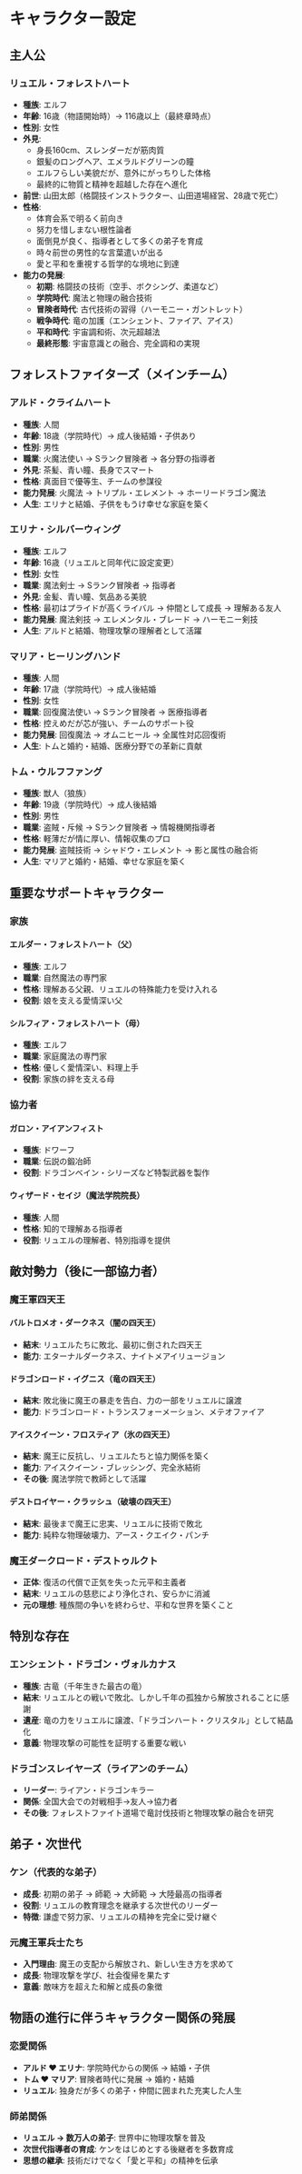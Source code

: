 # キャラクター設定

## 主人公

### リュエル・フォレストハート
- **種族**: エルフ
- **年齢**: 16歳（物語開始時）→ 116歳以上（最終章時点）
- **性別**: 女性
- **外見**: 
  - 身長160cm、スレンダーだが筋肉質
  - 銀髪のロングヘア、エメラルドグリーンの瞳
  - エルフらしい美貌だが、意外にがっちりした体格
  - 最終的に物質と精神を超越した存在へ進化
- **前世**: 山田太郎（格闘技インストラクター、山田道場経営、28歳で死亡）
- **性格**: 
  - 体育会系で明るく前向き
  - 努力を惜しまない根性論者
  - 面倒見が良く、指導者として多くの弟子を育成
  - 時々前世の男性的な言葉遣いが出る
  - 愛と平和を重視する哲学的な境地に到達
- **能力の発展**:
  - **初期**: 格闘技の技術（空手、ボクシング、柔道など）
  - **学院時代**: 魔法と物理の融合技術
  - **冒険者時代**: 古代技術の習得（ハーモニー・ガントレット）
  - **戦争時代**: 竜の加護（エンシェント、ファイア、アイス）
  - **平和時代**: 宇宙調和術、次元超越法
  - **最終形態**: 宇宙意識との融合、完全調和の実現

## フォレストファイターズ（メインチーム）

### アルド・クライムハート
- **種族**: 人間
- **年齢**: 18歳（学院時代）→ 成人後結婚・子供あり
- **性別**: 男性
- **職業**: 火魔法使い → Sランク冒険者 → 各分野の指導者
- **外見**: 茶髪、青い瞳、長身でスマート
- **性格**: 真面目で優等生、チームの参謀役
- **能力発展**: 火魔法 → トリプル・エレメント → ホーリードラゴン魔法
- **人生**: エリナと結婚、子供をもうけ幸せな家庭を築く

### エリナ・シルバーウィング
- **種族**: エルフ
- **年齢**: 16歳（リュエルと同年代に設定変更）
- **性別**: 女性
- **職業**: 魔法剣士 → Sランク冒険者 → 指導者
- **外見**: 金髪、青い瞳、気品ある美貌
- **性格**: 最初はプライドが高くライバル → 仲間として成長 → 理解ある友人
- **能力発展**: 魔法剣技 → エレメンタル・ブレード → ハーモニー剣技
- **人生**: アルドと結婚、物理攻撃の理解者として活躍

### マリア・ヒーリングハンド
- **種族**: 人間
- **年齢**: 17歳（学院時代）→ 成人後結婚
- **性別**: 女性
- **職業**: 回復魔法使い → Sランク冒険者 → 医療指導者
- **性格**: 控えめだが芯が強い、チームのサポート役
- **能力発展**: 回復魔法 → オムニヒール → 全属性対応回復術
- **人生**: トムと婚約・結婚、医療分野での革新に貢献

### トム・ウルフファング
- **種族**: 獣人（狼族）
- **年齢**: 19歳（学院時代）→ 成人後結婚
- **性別**: 男性
- **職業**: 盗賊・斥候 → Sランク冒険者 → 情報機関指導者
- **性格**: 軽薄だが情に厚い、情報収集のプロ
- **能力発展**: 盗賊技術 → シャドウ・エレメント → 影と属性の融合術
- **人生**: マリアと婚約・結婚、幸せな家庭を築く

## 重要なサポートキャラクター

### 家族
#### エルダー・フォレストハート（父）
- **種族**: エルフ
- **職業**: 自然魔法の専門家
- **性格**: 理解ある父親、リュエルの特殊能力を受け入れる
- **役割**: 娘を支える愛情深い父

#### シルフィア・フォレストハート（母）
- **種族**: エルフ
- **職業**: 家庭魔法の専門家
- **性格**: 優しく愛情深い、料理上手
- **役割**: 家族の絆を支える母

### 協力者
#### ガロン・アイアンフィスト
- **種族**: ドワーフ
- **職業**: 伝説の鍛冶師
- **役割**: ドラゴンベイン・シリーズなど特製武器を製作

#### ウィザード・セイジ（魔法学院院長）
- **種族**: 人間
- **性格**: 知的で理解ある指導者
- **役割**: リュエルの理解者、特別指導を提供

## 敵対勢力（後に一部協力者）

### 魔王軍四天王

#### バルトロメオ・ダークネス（闇の四天王）
- **結末**: リュエルたちに敗北、最初に倒された四天王
- **能力**: エターナルダークネス、ナイトメアイリュージョン

#### ドラゴンロード・イグニス（竜の四天王）
- **結末**: 敗北後に魔王の暴走を告白、力の一部をリュエルに譲渡
- **能力**: ドラゴンロード・トランスフォーメーション、メテオファイア

#### アイスクイーン・フロスティア（氷の四天王）
- **結末**: 魔王に反抗し、リュエルたちと協力関係を築く
- **能力**: アイスクイーン・ブレッシング、完全氷結術
- **その後**: 魔法学院で教師として活躍

#### デストロイヤー・クラッシュ（破壊の四天王）
- **結末**: 最後まで魔王に忠実、リュエルに技術で敗北
- **能力**: 純粋な物理破壊力、アース・クエイク・パンチ

### 魔王ダークロード・デストゥルクト
- **正体**: 復活の代償で正気を失った元平和主義者
- **結末**: リュエルの慈悲により浄化され、安らかに消滅
- **元の理想**: 種族間の争いを終わらせ、平和な世界を築くこと

## 特別な存在

### エンシェント・ドラゴン・ヴォルカナス
- **種族**: 古竜（千年生きた最古の竜）
- **結末**: リュエルとの戦いで敗北、しかし千年の孤独から解放されることに感謝
- **遺産**: 竜の力をリュエルに譲渡、「ドラゴンハート・クリスタル」として結晶化
- **意義**: 物理攻撃の可能性を証明する重要な戦い

### ドラゴンスレイヤーズ（ライアンのチーム）
- **リーダー**: ライアン・ドラゴンキラー
- **関係**: 全国大会での対戦相手→友人→協力者
- **その後**: フォレストファイト道場で竜討伐技術と物理攻撃の融合を研究

## 弟子・次世代

### ケン（代表的な弟子）
- **成長**: 初期の弟子 → 師範 → 大師範 → 大陸最高の指導者
- **役割**: リュエルの教育理念を継承する次世代のリーダー
- **特徴**: 謙虚で努力家、リュエルの精神を完全に受け継ぐ

### 元魔王軍兵士たち
- **入門理由**: 魔王の支配から解放され、新しい生き方を求めて
- **成長**: 物理攻撃を学び、社会復帰を果たす
- **意義**: 敵味方を超えた和解と成長の象徴

## 物語の進行に伴うキャラクター関係の発展

### 恋愛関係
- **アルド ♥ エリナ**: 学院時代からの関係 → 結婚・子供
- **トム ♥ マリア**: 冒険者時代に発展 → 婚約・結婚
- **リュエル**: 独身だが多くの弟子・仲間に囲まれた充実した人生

### 師弟関係
- **リュエル → 数万人の弟子**: 世界中に物理攻撃を普及
- **次世代指導者の育成**: ケンをはじめとする後継者を多数育成
- **思想の継承**: 技術だけでなく「愛と平和」の精神を伝承